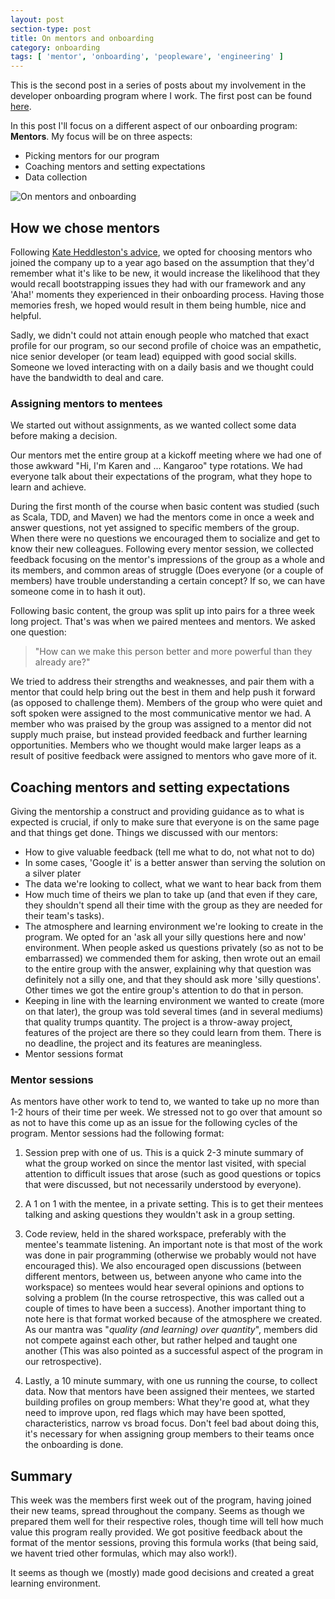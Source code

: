 ```yaml
---
layout: post
section-type: post
title: On mentors and onboarding
category: onboarding
tags: [ 'mentor', 'onboarding', 'peopleware', 'engineering' ]
---
```


This is the second post in a series of posts about my involvement in the developer onboarding program where I work. The first post can be found [here](https://karenmeep.github.io/on-boarding/2016/01/01/more-than-an-office.html).

In this post I'll focus on a different aspect of our onboarding program: **Mentors**. 
My focus will be on three aspects:

- Picking mentors for our program
- Coaching mentors and setting expectations
- Data collection 

![On mentors and onboarding](https://karenmeep.github.io/img/mentorsandonboarding.png)

## How we chose mentors

Following [Kate Heddleston's advice](https://kateheddleston.com/blog/onboarding-and-the-cost-of-team-debt), we opted for choosing mentors who joined the company up to a year ago based on the assumption that they'd remember what it's like to be new, it would increase the likelihood that they would recall bootstrapping issues they had with our framework and any 'Aha!' moments they experienced in their onboarding process. Having those memories fresh, we hoped would result in them being humble, nice and helpful. 

Sadly, we didn't could not attain enough people who matched that exact profile for our program, so our second profile of choice was an empathetic, nice senior developer (or team lead) equipped with good social skills. Someone we loved interacting with on a daily basis and we thought could have the bandwidth to deal and care. 

### Assigning mentors to mentees

We started out without assignments, as we wanted collect some data before making a decision. 

Our mentors met the entire group at a kickoff meeting where we had one of those awkward "Hi, I'm Karen and ... Kangaroo" type rotations. We had everyone talk about their expectations of the program, what they hope to learn and achieve. 

During the first month of the course when basic content was studied (such as Scala, TDD, and Maven) we had the mentors come in once a week and answer questions, not yet assigned to specific members of the group. When there were no questions we encouraged them to socialize and get to know their new colleagues. Following every mentor session, we collected feedback focusing on the mentor's impressions of the group as a whole and its members, and common areas of struggle (Does everyone (or a couple of members) have trouble understanding a certain concept? If so, we can have someone come in to hash it out).

Following basic content, the group was split up into pairs for a three week long project. That's was when we paired mentees and mentors. We asked one question:

> "How can we make this person better and more powerful than they already are?"

We tried to address their strengths and weaknesses, and pair them with a mentor that could help bring out the best in them and help push it forward (as opposed to challenge them). Members of the group who were quiet and soft spoken were assigned to the most communicative mentor we had. A member who was praised by the group was assigned to a mentor did not supply much praise, but instead provided feedback and further learning opportunities. Members who we thought would make larger leaps as a result of positive feedback were assigned to mentors who gave more of it.

## Coaching mentors and setting expectations

Giving the mentorship a construct and providing guidance as to what is expected is crucial, if only to make sure that everyone is on the same page and that things get done. 
Things we discussed with our mentors: 

- How to give valuable feedback (tell me what to do, not what not to do)
- In some cases, 'Google it' is a better answer than serving the solution on a silver plater
- The data we're looking to collect, what we want to hear back from them
- How much time of theirs we plan to take up (and that even if they care, they shouldn't spend all their time with the group as they are needed for their team's tasks). 
- The atmosphere and learning environment we're looking to create in the program. We opted for an 'ask all your silly questions here and now' environment. When people asked us questions privately (so as not to be embarrassed) we commended them for asking, then wrote out an email to the entire group with the answer, explaining why that question was definitely not a silly one, and that they should ask more 'silly questions'. Other times we got the entire group's attention to do that in person.
- Keeping in line with the learning environment we wanted to create (more on that later), the group was told several times (and in several mediums) that quality trumps quantity. The project is a throw-away project, features of the project are there so they could learn from them. There is no deadline, the project and its features are meaningless.
- Mentor sessions format

### Mentor sessions

As mentors have other work to tend to, we wanted to take up no more than 1-2 hours of their time per week. We stressed not to go over that amount so as not to have this come up as an issue for the following cycles of the program. Mentor sessions had the following format:

1. Session prep with one of us. This is a quick 2-3 minute summary of what the group worked on since the mentor last visited, with special attention to difficult issues that arose (such as good questions or topics that were discussed, but not necessarily understood by everyone).

2. A 1 on 1 with the mentee, in a private setting. This is to get their mentees talking and asking questions they wouldn't ask in a group setting. 

3. Code review, held in the shared workspace, preferably with the mentee's teammate listening. An important note is that most of the work was done in pair programming (otherwise we probably would not have encouraged this). We also encouraged open discussions (between different mentors, between us, between anyone who came into the workspace) so mentees would hear several opinions and options to solving a problem (In the course retrospective, this was called out a couple of times to have been a success). Another important thing to note here is that format worked because of the atmosphere we created. As our mantra was "*quality (and learning) over quantity*", members did not compete against each other, but rather helped and taught one another (This was also pointed as a successful aspect of the program in our retrospective).

4. Lastly, a 10 minute summary, with one us running the course, to collect data. Now that mentors have been assigned their mentees, we started building profiles on group members: What they're good at, what they need to improve upon, red flags which may have been spotted, characteristics, narrow vs broad focus. Don't feel bad about doing this, it's necessary for when assigning group members to their teams once the onboarding is done. 


## Summary

This week was the members first week out of the program, having joined their new teams, spread throughout the company. Seems as though we prepared them well for their respective roles, though time will tell how much value this program really provided. We got positive feedback about the format of the mentor sessions, proving  this formula works (that being said, we havent tried other formulas, which may also work!). 

It seems as though we (mostly) made good decisions and created a great learning environment. 









